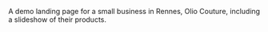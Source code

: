 A demo landing page for a small business in Rennes, Olio Couture, including a slideshow of their products. 
